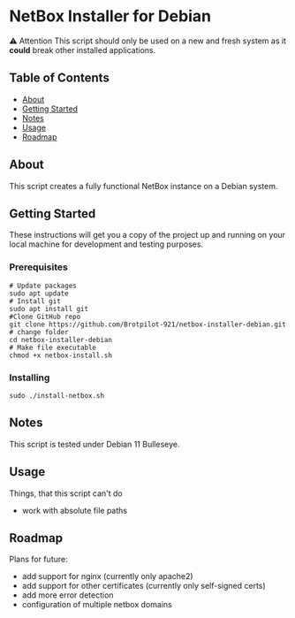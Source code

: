 # NetBox Installer for Debian

⚠️ Attention
This script should only be used on a new and fresh system as it **could** break other installed applications.<br>

## Table of Contents

- [About](#about)
- [Getting Started](#getting_started)
- [Notes](#notes)
- [Usage](#usage)
- [Roadmap](#roadmap)

## About <a name = "about"></a>

This script creates a fully functional NetBox instance on a Debian system.

## Getting Started <a name = "getting_started"></a>

These instructions will get you a copy of the project up and running on your local machine for development and testing purposes.

### Prerequisites
```shell
# Update packages
sudo apt update
# Install git
sudo apt install git
#Clone GitHub repo
git clone https://github.com/Brotpilot-921/netbox-installer-debian.git
# change folder 
cd netbox-installer-debian
# Make file executable
chmod +x netbox-install.sh
```

### Installing
```shell
sudo ./install-netbox.sh
```

## Notes <a name = "notes"></a>

This script is tested under Debian 11 Bulleseye. 


## Usage <a name = "usage"></a>

Things, that this script can't do
- work with absolute file paths

## Roadmap <a name = "roadmap"></a>

Plans for future:
- add support for nginx (currently only apache2)
- add support for other certificates (currently only self-signed certs)
- add more error detection
- configuration of multiple netbox domains